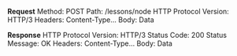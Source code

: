 
**Request**
Method: POST
Path: /lessons/node
HTTP Protocol Version: HTTP/3
Headers: Content-Type...
Body: Data


 **Response** 
 HTTP Protocol Version: HTTP/3 
 Status Code: 200
 Status Message: OK
 Headers: Content-Type...
 Body: Data
